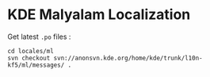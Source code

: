 # KDE Malyalam Localization

Get latest `.po` files :

```
cd locales/ml
svn checkout svn://anonsvn.kde.org/home/kde/trunk/l10n-kf5/ml/messages/ .
```
